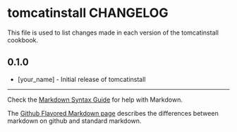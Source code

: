tomcatinstall CHANGELOG
=======================

This file is used to list changes made in each version of the tomcatinstall cookbook.

0.1.0
-----
- [your_name] - Initial release of tomcatinstall

- - -
Check the [Markdown Syntax Guide](http://daringfireball.net/projects/markdown/syntax) for help with Markdown.

The [Github Flavored Markdown page](http://github.github.com/github-flavored-markdown/) describes the differences between markdown on github and standard markdown.
